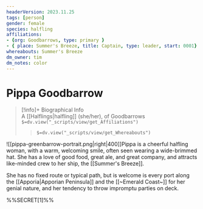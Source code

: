 ```yaml
---
headerVersion: 2023.11.25
tags: [person]
gender: female
species: halfling
affiliations:
- {org: Goodbarrows, type: primary }
- { place: Summer's Breeze, title: Captain, type: leader, start: 0001} 
whereabouts: Summer's Breeze
dm_owner: tim
dm_notes: color
---
```

# Pippa Goodbarrow
>[!info]+ Biographical Info  
> A [[Halflings|halfling]] (she/her), of Goodbarrows  
> `$=dv.view("_scripts/view/get_Affiliations")`  
>> `$=dv.view("_scripts/view/get_Whereabouts")`

![[pippa-greenbarrow-portrait.png|right|400]]Pippa is a cheerful halfling woman, with a warm, welcoming smile, often seen wearing a wide-brimmed hat. She has a love of good food, great ale, and great company, and attracts like-minded crew to her ship, the [[Summer's Breeze]]. 

She has no fixed route or typical path, but is welcome is every port along the [[Apporia|Apporian Peninsula]] and the [[~Emerald Coast~]] for her genial nature, and her tendency to throw impromptu parties on deck. 

%%SECRET[1]%%
